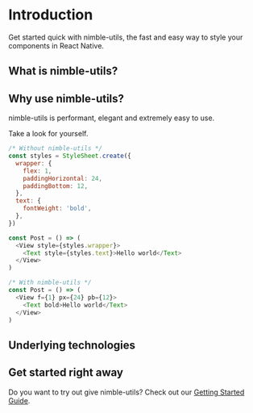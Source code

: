 # Introduction

Get started quick with nimble-utils, the fast and easy way to style your components in React Native.

## What is nimble-utils?

## Why use nimble-utils?

nimble-utils is performant, elegant and extremely easy to use.

Take a look for yourself.

```javascript
/* Without nimble-utils */
const styles = StyleSheet.create({
  wrapper: {
    flex: 1,
    paddingHorizontal: 24,
    paddingBottom: 12,
  },
  text: {
    fontWeight: 'bold',
  },
})

const Post = () => (
  <View style={styles.wrapper}>
    <Text style={styles.text}>Hello world</Text>
  </View>
)

/* With nimble-utils */
const Post = () => (
  <View f={1} px={24} pb={12}>
    <Text bold>Hello world</Text>
  </View>
)
```

## Underlying technologies

## Get started right away

Do you want to try out give nimble-utils? Check out our [Getting Started Guide](/guide/getting-started.html).
